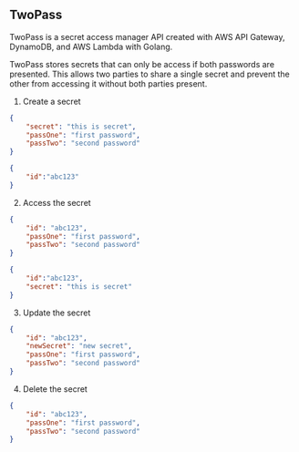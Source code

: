 ## TwoPass

TwoPass is a secret access manager API created with AWS API Gateway, DynamoDB, and AWS Lambda with Golang.

TwoPass stores secrets that can only be access if both passwords are presented. This allows two parties to share a single secret and prevent the other from accessing it without both parties present.

1. Create a secret
```json
{
    "secret": "this is secret",
    "passOne": "first password",
    "passTwo": "second password"
}
```
```json
{
    "id":"abc123"
}
```

2. Access the secret
```json
{
    "id": "abc123",
    "passOne": "first password",
    "passTwo": "second password"
}
```
```json
{
    "id":"abc123",
    "secret": "this is secret"
}
```

3. Update the secret
```json
{
    "id": "abc123",
    "newSecret": "new secret",
    "passOne": "first password",
    "passTwo": "second password"
}
```

4. Delete the secret
```json
{
    "id": "abc123",
    "passOne": "first password",
    "passTwo": "second password"
}
```